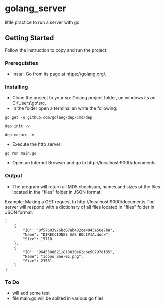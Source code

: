 # golang_server
little practice to run a server with go

## Getting Started

Follow the instruction to copy and run the project.

### Prerequisites

* Install Go from its page at https://golang.org/.

### Installing

* Clone the project to your src Golang project folder, on windows its on C:\Users\go\src. 
* In the folder open a terminal an write the following:
```
go get -u github.com/golang/dep/cmd/dep
```
```
dep init -v
```
```
dep ensure -v 
```
* Execute the http server:
```
go run main.go
```

* Open an Internet Browser and go to http://localhost:9000/documents

### Output

* The program will return all MD5 checksum, names and sizes of the files located in the "files" folder in JSON format.

Example:
Making a GET request to http://localhost:9000/documents
The server will respond with a dictionary of all files located in "files" folder in JSON format:

```
[
    {
        "ID": "0f57603976bc07ab482ce4945a56e7b8",
        "Name": "DIRECCIONES SAE BOLIVIA.docx",
        "Size": 15718
    },
    {
        "ID": "96455886211813030e62dbe50797df35",
        "Name": "Icono Sae-01.png",
        "Size": 23561
    }
]
```

### To Do
* will add some test 
* file main.go will be splited in various go files
